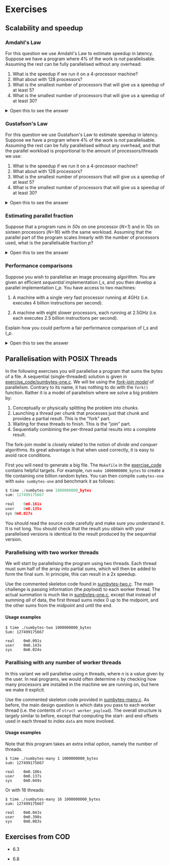 # Exercises

## Scalability and speedup

### Amdahl's Law

For this question we use Amdahl's Law to estimate speedup in latency.
Suppose we have a program where 4% of the work is *not*
parallelisable.  Assuming the rest can be fully parallelised without
any overhead:

1. What is the speedup if we run it on a 4-processor machine?
2. What about with 128 processors?
3. What is the smallest number of processors that will give us a speedup of at least 5?
4. What is the smallest number of processors that will give us a speedup of at least 30?

<details>
  <summary>Open this to see the answer</summary>

Since 4% is not parallelisable, *p=0.96*, which gives us *S(N) =
1/(1-0.96+(0.96/N))*.

1. *S(4) = 1 / (1-0.96+(0.96/4)) = 3.57*

2. *S(128) = 1 / (1-0.96+(0.96/128)) = 21.05*

3. *S(N) = 5*.  Solving for *N*, we get *N=6*.

4. Since the limit of *S(N)* is *25* as *N* goes to infinity, we
   cannot ever get a speedup of at least 30 with this program.

</details>

### Gustafson's Law

For this question we use Gustafson's Law to estimate speedup in latency.  Suppose
we have a program where 4% of the work is *not* parallelisable.
Assuming the rest can be fully parallelised without any overhead, and
that the parallel workload is proportional to the amount of
processors/threads we use:

1. What is the speedup if we run it on a 4-processor machine?
2. What about with 128 processors?
3. What is the smallest number of processors that will give us a speedup of at least 5?
4. What is the smallest number of processors that will give us a speedup of at least 30?

<details>
  <summary>Open this to see the answer</summary>

Since 4% is not parallelisable, *s=0.04*, which gives us *S(N) =
N + (1-N) * 0.04*.

1. *S(4) = 3.88*

2. *S(128) = = 122.92*

3. *S(N) = 5*.  Solving for *N*, we get *N=31/6*, and since we cannot
   have a fractional number of processors, we round up to *N=6*.

4. *S(N) = 30*.  Solving for *N*, we get *N=749/24*, which we round up
   to *N=32*.

</details>

### Estimating parallel fraction

Suppose that a program runs in *50s* on one processor (*N=1*) and in
*10s* on sixteen processors (*N=16*) with the same workload.  Assuming
that the parallel part of the program scales linearly with the number
of processors used, what is the parallelisable fraction *p*?

<details>
  <summary>Open this to see the answer</summary>

Since the workload is fixed, we use Amdahl's law.  The speedup is
*50/10=5* for *N=16*, which we plug into the formula and get the
following equation:

*1/((1-p)+(p/16)) = 5*

Solving for *p*, we get *p=65/75*, or *p ~ 0.86*.

</details>

### Performance comparisons

Suppose you wish to parallelise an image processing algorithm.  You
are given an efficient *sequential* implementation *I_s*, and you then
develop a parallel implementation *I_p*.  You have access to two
machines:

1. A machine with a single very fast processor running at 4GHz (i.e. executes 4
   billion instructions per second).

2. A machine with eight slower processors, each running at 2.5GHz
   (i.e. each executes 2.5 billion instructions per second).

Explain how you could perform a fair performance comparison of *I_s*
and *I_p*.

<details>
  <summary>Open this to see the answer</summary>

When we compare the performance of two programs, both must be shown in
their best light.  *I_s* cannot take advantage of more than one
processor, so it would be unfair to use a single one of the slow
processors.  Conversely, parallel programs like *I_p* might not run
optimally on a single processor.  Thus, we need to run *I_s* on system
1 and *I_p* on system 2 and compare their performance.  Since the
systems are different, we cannot use speedup-in-latency.  What we need
to do is compute the *throughput* of the two programs, and then we can
compute the speedup-in-throughput.
</details>

## Parallelisation with POSIX Threads

In the following exercises you will parallelise a program that sums
the bytes of a file.  A sequential (single-threaded) solution is given
in [exercise_code/sumbytes-one.c]([exercise_code/sumbytes-one.c]).  We
will be using the [*fork-join
model*](https://en.wikipedia.org/wiki/Fork%E2%80%93join_model) of
parallelism.  Contrary to its name, it has nothing to do with the
`fork()` function.  Rather it is a model of parallelism where we solve
a big problem by:

1. Conceptually or physically splitting the problem into *chunks*.
2. Launching a thread per chunk that processes just that chunk and
   provides a partial result.  This is the "fork" part.
3. Waiting for these threads to finish.  This is the "join" part.
4. Sequentially combining the per-thread partial results into a
   complete result.

The fork-join model is closely related to the notion of *divide and
conquer* algorithms.  Its great advantage is that when used correctly,
it is easy to avoid race conditions.

First you will need to generate a big file.  The `Makefile` in the
[exercise_code](exercise_code/) contains helpful targets.  For
example, run `make 1000000000_bytes` to create a file containing one
billion random bytes.  You can then compile `sumbytes-one` with `make
sumbytes-one` and benchmark it as follows:

```C
$ time ./sumbytes-one 1000000000_bytes
sum: 127499175667

real    0m0.161s
user    0m0.135s
sys 0m0.027s
```

You should read the source code carefully and make sure you understand
it.  It is not long.  You should check that the result you obtain with
your parallelised versions is identical to the result produced by the
sequential version.

### Parallelising with two worker threads

We will start by parallelising the program using two threads.  Each
thread must sum half of the array into partial sums, which will then
be added to form the final sum.  In principle, this can result in a 2x
speedup.

Use the commented skeleton code found in
[sumbytes-two.c]([exercise_code/sumbytes-two.c]).  The main challenge
is passing information (the *payload*) to each worker thread.  The
actual summation is much like in
[sumbytes-one.c]([exercise_code/sumbytes-one.c]), except that instead
of summing *all* of data, the first thread sums index 0 up to the
midpoint, and the other sums from the midpoint and until the end.

#### Usage examples

```
$ time ./sumbytes-two 1000000000_bytes
Sum: 127499175667

real    0m0.091s
user    0m0.143s
sys     0m0.024s
```

### Parallising with any number of worker threads

In this variant we will parallelise using *n* threads, where *n* is a
value given by the user.  In real programs, we would often determine
*n* by checking how many processors are installed in the machine we
are running on, but here we make it explicit.

Use the commented skeleton code provided in
[sumbytes-many.c](exercise_code/sumbytes-many.c).  As before, the main
design question is which data you pass to each worker thread (i.e. the
contents of `struct worker_payload`).  The overall structure is
largely similar to before, except that computing the start- and end
offsets used in each thread to index `data` are more involved.

#### Usage examples

Note that this program takes an extra initial option, namely the
number of threads.

```
$ time ./sumbytes-many 1 1000000000_bytes
sum: 127499175667

real    0m0.186s
user    0m0.137s
sys     0m0.049s
```

Or with 16 threads:

```
$ time ./sumbytes-many 16 1000000000_bytes
sum: 127499175667

real    0m0.043s
user    0m0.390s
sys     0m0.083s
```

## Exercises from COD

* 6.3

* 6.8
